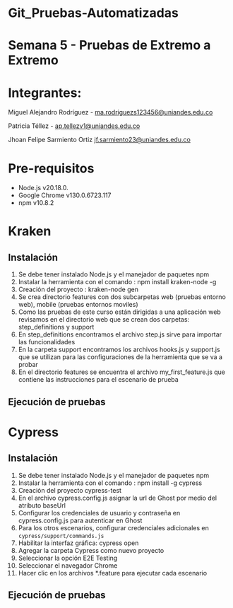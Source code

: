 # Git_Pruebas-Automatizadas
# Semana 5  - Pruebas de Extremo a Extremo
# Integrantes:  
Miguel Alejandro Rodríguez - ma.rodriguezs123456@uniandes.edu.co

Patricia Téllez - ap.tellezv1@uniandes.edu.co

Jhoan Felipe Sarmiento Ortiz jf.sarmiento23@uniandes.edu.co

# Pre-requisitos
* Node.js v20.18.0.
* Google Chrome v130.0.6723.117
* npm v10.8.2

# Kraken
## Instalación
1. Se debe tener instalado Node.js y el manejador de paquetes npm
2. Instalar la herramienta con el comando : npm install kraken-node -g
3. Creación del proyecto : kraken-node gen
4. Se crea directorio features con dos subcarpetas web (pruebas entorno web), mobile (pruebas entornos moviles)
5. Como las pruebas de este curso están dirigidas a una aplicación web revisamos en el directorio web que se crean dos carpetas: step_definitions y support
6. En step_definitions encontramos el archivo step.js sirve para importar las funcionalidades
7. En la carpeta support encontramos los archivos hooks.js y support.js que se utilizan para las configuraciones de la herramienta que se va a probar
8. En el directorio features se encuentra el archivo my_first_feature.js que contiene las instrucciones para el escenario de prueba

## Ejecución de pruebas

# Cypress
## Instalación

1. Se debe tener instalado Node.js y el manejador de paquetes npm
2. Instalar la herramienta con el comando : npm install -g cypress
3. Creación del proyecto cypress-test
4. En el archivo cypress.config.js asignar la url de Ghost por medio del atributo baseUrl
5. Configurar los credenciales de usuario y contraseña en cypress.config.js para autenticar en Ghost
6. Para los otros escenarios, configurar credenciales adicionales en `cypress/support/commands.js`
7. Habilitar la interfaz gráfica: cypress open
8. Agregar la carpeta Cypress como nuevo proyecto
9. Seleccionar la opción E2E Testing
10. Seleccionar el navegador Chrome
11. Hacer clic en los archivos *.feature para ejecutar cada escenario

## Ejecución de pruebas

    
    
    






